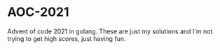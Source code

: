 # AOC-2021
 Advent of code 2021 in golang. These are just my solutions and I'm not trying to get high scores, just having fun.
